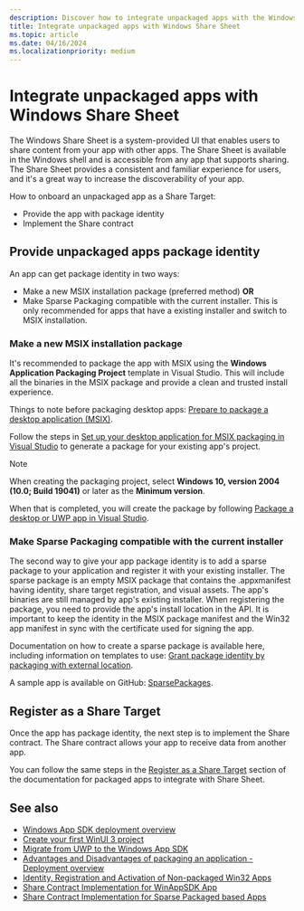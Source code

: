 ```yaml
---
description: Discover how to integrate unpackaged apps with the Windows Share Sheet.
title: Integrate unpackaged apps with Windows Share Sheet
ms.topic: article
ms.date: 04/16/2024
ms.localizationpriority: medium
---
```


# Integrate unpackaged apps with Windows Share Sheet

The Windows Share Sheet is a system-provided UI that enables users to share content from your app with other apps. The Share Sheet is available in the Windows shell and is accessible from any app that supports sharing. The Share Sheet provides a consistent and familiar experience for users, and it's a great way to increase the discoverability of your app.

How to onboard an unpackaged app as a Share Target:

- Provide the app with package identity
- Implement the Share contract

## Provide unpackaged apps package identity

An app can get package identity in two ways:  

- Make a new MSIX installation package (preferred method) **OR**
- Make Sparse Packaging compatible with the current installer. This is only recommended for apps that have a existing installer and switch to MSIX installation.

### Make a new MSIX installation package

It's recommended to package the app with MSIX using the **Windows Application Packaging Project** template in Visual Studio. This will include all the binaries in the MSIX package and provide a clean and trusted install experience.

Things to note before packaging desktop apps: [Prepare to package a desktop application (MSIX)](/windows/msix/desktop/desktop-to-uwp-prepare).

Follow the steps in [Set up your desktop application for MSIX packaging in Visual Studio](/windows/msix/desktop/desktop-to-uwp-packaging-dot-net) to generate a package for your existing app's project.

> [!NOTE]
> When creating the packaging project, select **Windows 10, version 2004 (10.0; Build 19041)** or later as the **Minimum version**.

When that is completed, you will create the package by following [Package a desktop or UWP app in Visual Studio](/windows/msix/package/packaging-uwp-apps).

### Make Sparse Packaging compatible with the current installer

The second way to give your app package identity is to add a sparse package to your application and register it with your existing installer. The sparse package is an empty MSIX package that contains the .appxmanifest having identity, share target registration, and visual assets. The app's binaries are still managed by app's existing installer. When registering the package, you need to provide the app's install location in the API. It is important to keep the identity in the MSIX package manifest and the Win32 app manifest in sync with the certificate used for signing the app.

Documentation on how to create a sparse package is available here, including information on templates to use: [Grant package identity by packaging with external location](/windows/apps/desktop/modernize/grant-identity-to-nonpackaged-apps).

A sample app is available on GitHub: [SparsePackages](https://github.com/microsoft/AppModelSamples/tree/master/Samples/SparsePackages).

## Register as a Share Target

Once the app has package identity, the next step is to implement the Share contract. The Share contract allows your app to receive data from another app.

You can follow the same steps in the [Register as a Share Target](integrate-sharesheet-packaged.md#register-as-a-share-target) section of the documentation for packaged apps to integrate with Share Sheet.

## See also

- [Windows App SDK deployment overview](/windows/apps/package-and-deploy/deploy-overview)
- [Create your first WinUI 3 project](/windows/apps/winui/winui3/create-your-first-winui3-app)
- [Migrate from UWP to the Windows App SDK](/windows/apps/windows-app-sdk/migrate-to-windows-app-sdk/migrate-to-windows-app-sdk-ovw)
- [Advantages and Disadvantages of packaging an application - Deployment overview](/windows/apps/package-and-deploy/#advantages-and-disadvantages-of-packaging-your-app)
- [Identity, Registration and Activation of Non-packaged Win32 Apps](https://blogs.windows.com/windowsdeveloper/2019/10/29/identity-registration-and-activation-of-non-packaged-win32-apps/)
- [Share Contract Implementation for WinAppSDK App](https://github.com/kmahone/WindowsAppSDK-Samples/tree/user/kmahone/shareapp/Samples/AppLifecycle/ShareTarget/WinUI-CS-ShareTargetSampleApp)
- [Share Contract Implementation for Sparse Packaged based Apps](https://github.com/microsoft/AppModelSamples/blob/master/Samples/SparsePackages/PhotoStoreDemo/StartUp.cs)
